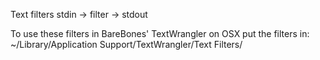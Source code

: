 Text filters stdin -> filter -> stdout

To use these filters in BareBones' TextWrangler on OSX put the filters in: ~/Library/Application Support/TextWrangler/Text Filters/

